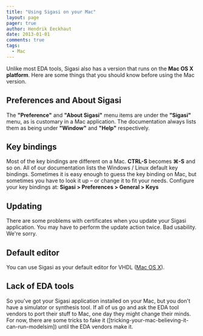 ```yaml
---
title: "Using Sigasi on your Mac"
layout: page 
pager: true
author: Hendrik Eeckhaut
date: 2013-01-01
comments: true
tags:
  - Mac
---
```


Unlike most EDA tools, Sigasi also has a version that runs on the **Mac OS X platform**. Here are some things that you should know before using the Mac version.

## Preferences and About Sigasi

The **"Preference"** and **"About Sigasi"** menu items are under the **"Sigasi"** menu, as is customary in a Mac application. The documentation always lists them as being under **"Window"** and **"Help"** respectively.

## Key bindings

Most of the key bindings are different on a Mac. **CTRL-S** becomes **⌘-S** and so on. All of our documentation lists the Windows / Linux default key bindings. Sometimes it is easy enough to guess the key binding on Mac, but sometimes you have to look it up – or change it to fit your needs. 
Configure your key bindings at: **Sigasi > Preferences > General > Keys**

## Updating

There are some problems with certificates when you update your Sigasi application. You may have to perform the update action twice. Bad usability. We're sorry.

## Default editor

You can use Sigasi as your default editor for VHDL ([Mac OS X](/manual/opening#mac-os-x)).

## Lack of EDA tools

So you've got your Sigasi application installed on your Mac, but you don't have a simulator or synthesis tool. If all of us go and ask the EDA tool vendors to port their stuff to Mac, one day they might change their minds. For now, there are some tricks to fake it ([tricking-your-mac-believing-it-can-run-modelsim]) until the EDA vendors make it.